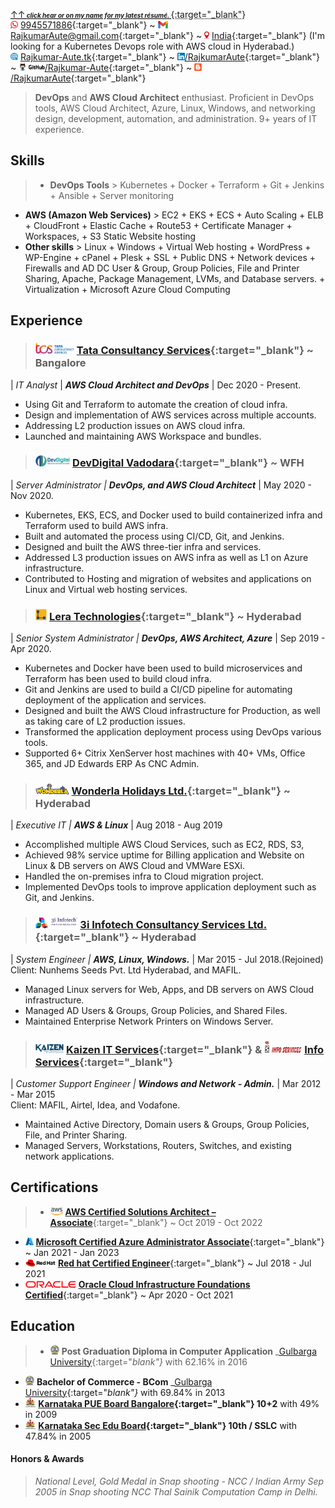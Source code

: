 <abbr title="click here for the most recent résumé. For more details on the specific area, click on the below hyperlinks.">[&uarr;&uarr;_**<font size="1"> click hear or on my name for my latest résumé. </font>**_](https://rajkumar-aute.github.io/Rajkumar-Aute/){:target="_blank"}</abbr>
\
<img width="" height="12" src="./image/call.png"> [9945571886](https://wa.me/+919945571886){:target="_blank"} ~
<img width="" height="12" src="./image/gmail.png"> [RajkumarAute@gmail.com](RajkumarAute@gmail.com){:target="_blank"} ~
<img width="" height="12" src="./image/location.jpg"> [India](https://en.wikipedia.org/wiki/India){:target="_blank"} (I'm looking for a Kubernetes Devops role with AWS cloud in Hyderabad.)
\
<img width="" height="12" src="./image/www.png"> [Rajkumar-Aute.tk](http://rajkumar-aute.tk){:target="_blank"} ~
<img width="" height="12" src="./image/linkedin.png">[/RajkumarAute](https://www.linkedin.com/in/RajkumarAute/){:target="_blank"} ~
<img width="" height="12" src="./image/github.png">[/Rajkumar-Aute](https://github.com/Rajkumar-Aute){:target="_blank"} ~
<img width="" height="12" src="./image/blog.png">[/RajkumarAute](https://rajkumaraute.blogspot.com/){:target="_blank"}


> **DevOps** and **AWS Cloud Architect** enthusiast. Proficient in DevOps tools, AWS Cloud Architect, Azure, Linux, Windows, and networking design, development, automation, and administration. 9+ years of IT experience.


## Skills
> * **DevOps Tools** > Kubernetes + Docker + Terraform + Git + Jenkins + Ansible + Server monitoring 
* **AWS (Amazon Web Services)** > EC2 + EKS + ECS + Auto Scaling + ELB + CloudFront + Elastic Cache + Route53 + Certificate Manager + Workspaces, + S3 Static Website hosting
* **Other skills** > Linux + Windows + Virtual Web hosting + WordPress + WP-Engine + cPanel + Plesk + SSL + Public DNS +	Network devices + Firewalls and AD DC User & Group, Group Policies, File and Printer Sharing, Apache, Package Management, LVMs, and Database servers. + Virtualization + Microsoft Azure Cloud Computing


## Experience
> ### <img width="" height="18" src="./image/tcs.png"> [Tata Consultancy Services](http://www.tcs.com){:target="_blank"} ~ Bangalore
| _IT Analyst_ | _**AWS Cloud Architect and DevOps**_ | Dec 2020 - Present.
* Using Git and Terraform to automate the creation of cloud infra.
* Design and implementation of AWS services across multiple accounts.
* Addressing L2 production issues on AWS cloud infra.
* Launched and maintaining AWS Workspace and bundles.

> ### <img width="" height="18" src="./image/devdigital.jpg"> [DevDigital Vadodara](http://www.devdigital.com){:target="_blank"} ~ WFH
| _Server Administrator | **DevOps, and AWS Cloud Architect**_ | May 2020 - Nov 2020.
* Kubernetes, EKS, ECS, and Docker used to build containerized infra and Terraform used to build AWS infra.
* Built and automated the process using CI/CD, Git, and Jenkins.
* Designed and built the AWS three-tier infra and services.
* Addressed L3 production issues on AWS infra as well as L1 on Azure infrastructure. 
* Contributed to Hosting and migration of websites and applications on Linux and Virtual web hosting services.

> ### <img width="" height="18" src="./image/lera.png"> [Lera Technologies](http://www.lera.us){:target="_blank"} ~ Hyderabad
| _Senior System Administrator | **DevOps, AWS Architect, Azure**_ | Sep 2019 - Apr 2020.
* Kubernetes and Docker have been used to build microservices and Terraform has been used to build cloud infra.
* Git and Jenkins are used to build a CI/CD pipeline for automating deployment of the application and services.
* Designed and built the AWS Cloud infrastructure for Production, as well as taking care of L2 production issues.
* Transformed the application deployment process using DevOps various tools.
* Supported 6+ Citrix XenServer host machines with 40+ VMs, Office 365, and JD Edwards ERP As CNC Admin.

> ### <img width="" height="18" src="./image/wla.png"> [Wonderla Holidays Ltd.](http://www.wonderla.com){:target="_blank"} ~ Hyderabad 
| _Executive IT | **AWS & Linux**_ | Aug 2018 - Aug 2019
* Accomplished multiple AWS Cloud Services, such as EC2, RDS, S3,
* Achieved 98% service uptime for Billing application and Website on Linux & DB servers on AWS Cloud and VMWare ESXi.
* Handled the on-premises infra to Cloud migration project.
* Implemented DevOps tools to improve application deployment such as Git, and Jenkins.

> ### <img width="" height="18" src="./image/3i.png"> [3i Infotech Consultancy Services Ltd.](http://www.3i-infotech.com){:target="_blank"} ~ Hyderabad
| _System Engineer | **AWS, Linux, Windows.**_ | Mar 2015 - Jul 2018.(Rejoined)
\
Client: Nunhems Seeds Pvt. Ltd Hyderabad, and MAFIL.
* Managed Linux servers for Web, Apps, and DB servers on AWS Cloud infrastructure. 
* Managed AD Users & Groups, Group Policies, and Shared Files. 
* Maintained Enterprise Network Printers on Windows Server.

> ### <img width="" height="15" src="./image/kaizen.png"> [Kaizen IT Services](https://www.linkedin.com/company/kaizen-it-services-pvt.-ltd./){:target="_blank"} & <img width="" height="20" src="./image/infoservice.jpg"> [Info Services](http://ibmesp.com){:target="_blank"}
| _Customer Support Engineer | **Windows and Network - Admin.**_ | Mar 2012 - Mar 2015
\
Client: MAFIL, Airtel, Idea, and Vodafone.
* Maintained Active Directory, Domain users & Groups, Group Policies, File, and Printer Sharing. 
* Managed Servers, Workstations, Routers, Switches, and existing network applications.


## Certifications
> * <img width="" height="12" src="./image/aws.jpg"> [**AWS Certified Solutions Architect – Associate**](https://www.credly.com/badges/950ba75b-a8e7-4439-836f-d376c0427560?source=linked_in_profile){:target="_blank"} ~ Oct 2019 - Oct 2022
* <img width="" height="12" src="./image/azure.jpg"> [**Microsoft Certified Azure Administrator Associate**](https://www.credly.com/badges/0ca6c8a7-e631-4a79-8270-bc94404d1705?source=linked_in_profile){:target="_blank"} ~ Jan 2021 - Jan 2023
* <img width="" height="12" src="./image/redhat.png"> [**Red hat Certified Engineer**](https://rhtapps.redhat.com/verify?certId=180-084-022){:target="_blank"} ~ Jul 2018 - Jul 2021
* <img width="" height="11" src="./image/oracle.png"> [**Oracle Cloud Infrastructure Foundations Certified**](https://www.credly.com/badges/93d0e186-5352-44bb-9d57-8400d5dd14aa?source=linked_in_profile){:target="_blank"} ~ Apr 2020 - Oct 2021


## Education
> * <img width="" height="15" src="./image/gug.jpg"> **Post Graduation Diploma in Computer Application** _[Gulbarga University](https://www.gug.ac.in/){:target="_blank"}_ with 62.16% in 2016
* <img width="" height="15" src="./image/gug.jpg"> **Bachelor of Commerce - BCom** _[Gulbarga University](https://www.gug.ac.in/){:target="_blank"}_ with 69.84% in 2013
* <img width="" height="15" src="./image/kar.png"> **[Karnataka PUE Board Bangalore](http://pue.kar.nic.in/){:target="_blank"} 10+2** with 49% in 2009
* <img width="" height="15" src="./image/kar.png"> **[Karnataka Sec Edu Board](https://sslc.karnataka.gov.in/){:target="_blank"} 10th / SSLC** with 47.84% in 2005


#### Honors & Awards
> _National Level, Gold Medal in Snap shooting - NCC / Indian Army Sep 2005 in Snap shooting NCC Thal Sainik Computation Camp in Delhi._
